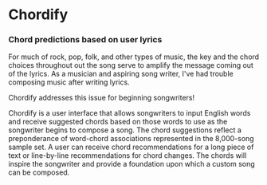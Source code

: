 # Chordify

### Chord predictions based on user lyrics

For much of rock, pop, folk, and other types of music, the key and the chord choices throughout out the song serve to amplify the message coming out of the lyrics. As a musician and aspiring song writer, I've had trouble composing music after writing lyrics.

Chordify addresses this issue for beginning songwriters! 

Chordify is a user interface that allows songwriters to input English words and receive suggested chords based on those words to use as the songwriter begins to compose a song. The chord suggestions reflect a preponderance of word-chord associations represented in the 8,000-song sample set.  A user can receive chord recommendations for a long piece of text or line-by-line recommendations for chord changes. The chords will inspire the songwriter and provide a foundation upon which a custom song can be composed.  
